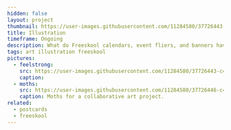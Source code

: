 ```yaml
---
hidden: false
layout: project
thumbnail: https://user-images.githubusercontent.com/11284580/37726443-c40a3926-2d0b-11e8-9938-16eb77aa5443.png
title: Illustration
timeframe: Ongoing
description: What do Freeskool calendars, event fliers, and banners have in common? I drew them!
tags: art illustration freeskool
pictures:
  - feelstrong:
    src: https://user-images.githubusercontent.com/11284580/37726443-c40a3926-2d0b-11e8-9938-16eb77aa5443.png
    caption: 
  - moths:
    src: https://user-images.githubusercontent.com/11284580/37726446-c475402c-2d0b-11e8-9f19-63d0e421fda0.png
    caption: Moths for a collaborative art project.
related:
  - postcards
  - freeskool
---
```



